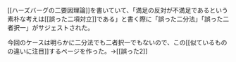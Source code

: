 
[[ハーズバーグの二要因理論]]を書いていて、「満足の反対が不満足であるという素朴な考えは[[誤った二項対立]]である」と書く際に「誤った二分法」「誤った二者択一」がサジェストされた。

今回のケースは明らかに二分法でも二者択一でもないので、この[[似ているものの違いに注目]]するページを作った。→[[誤った2]]
